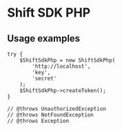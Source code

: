 # Shift SDK PHP

## Usage examples

    try {
        $ShiftSdkPhp = new ShiftSdkPhp(
            'http://localhost',
            'key',
            'secret'
        );
        $ShiftSdkPhp->createToken();
    }

    // @throws UnauthorizedException
    // @throws NotFoundException
    // @throws Exception